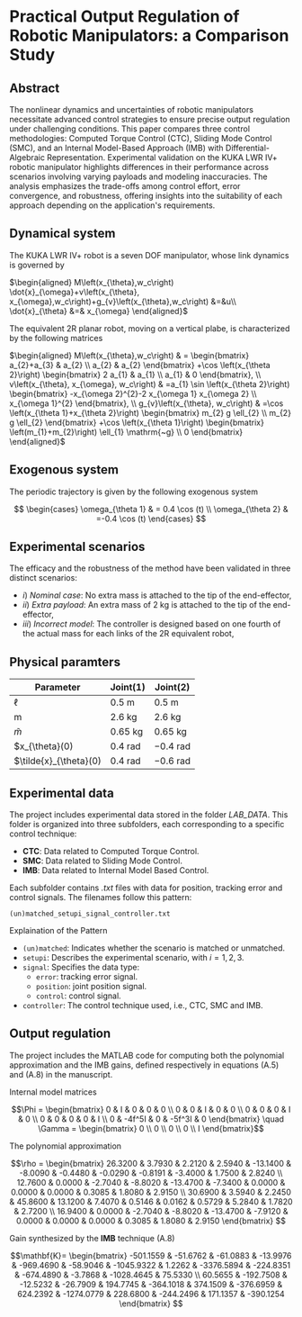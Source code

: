# Practical Output Regulation of Robotic Manipulators: a Comparison Study

## Abstract

The nonlinear dynamics and uncertainties of robotic manipulators necessitate advanced control strategies to ensure precise output regulation under challenging conditions. This paper compares three control methodologies: Computed Torque Control (CTC), Sliding Mode Control (SMC), and an Internal Model-Based Approach (IMB) with Differential-Algebraic Representation. Experimental validation on the KUKA LWR IV+ robotic manipulator highlights differences in their performance across scenarios involving varying payloads and modeling inaccuracies. The analysis emphasizes the trade-offs among control effort, error convergence, and robustness, offering insights into the suitability of each approach depending on the application's requirements.

## Dynamical system

The KUKA LWR IV+ robot is a seven DOF manipulator, whose link dynamics is governed by

$\begin{aligned}    M\left(x_{\theta},w_c\right) \dot{x}_{\omega}+v\left(x_{\theta}, x_{\omega},w_c\right)+g_{v}\left(x_{\theta},w_c\right) &=&u\\ 
\dot{x}_{\theta} &=& x_{\omega}
\end{aligned}$

The equivalent 2R planar robot, moving on a vertical plabe, is characterized by the following matrices

$\begin{aligned}
M\left(x_{\theta},w_c\right) & =
\begin{bmatrix}
a_{2}+a_{3} & a_{2} \\
a_{2} & a_{2}
\end{bmatrix} +\cos \left(x_{\theta 2}\right)
\begin{bmatrix}
2 a_{1} & a_{1} \\
a_{1} & 0
\end{bmatrix}, \\
v\left(x_{\theta}, x_{\omega}, w_c\right) & =a_{1} \sin \left(x_{\theta 2}\right)
\begin{bmatrix}
-x_{\omega 2}^{2}-2 x_{\omega 1} x_{\omega 2} \\
x_{\omega 1}^{2}
\end{bmatrix}, \\
g_{v}\left(x_{\theta}, w_c\right) & =\cos \left(x_{\theta 1}+x_{\theta 2}\right)
\begin{bmatrix}
m_{2} g \ell_{2} \\
m_{2} g \ell_{2}
\end{bmatrix}
+\cos \left(x_{\theta 1}\right)
\begin{bmatrix}
\left(m_{1}+m_{2}\right) \ell_{1} \mathrm{~g} \\
0
\end{bmatrix}
\end{aligned}$

## Exogenous system

The periodic trajectory is given by the following exogenous system

$$
\begin{cases}
\omega_{\theta 1} & = 0.4 \cos (t)  \\ 
\omega_{\theta 2} & =-0.4 \cos (t)
\end{cases}
$$

## Experimental scenarios

The efficacy and the robustness of the method have been validated in three distinct scenarios:

- $i)$ *Nominal case*: No extra mass is attached to the tip of the end-effector,    
- $ii)$ *Extra payload*: An extra mass of $2 \mathrm{~kg}$ is attached to the tip of the end-effector,
- $iii)$ *Incorrect model*: The controller is designed based on one fourth of the actual mass for each links of the $2 \mathrm{R}$ equivalent robot,


## Physical paramters

| Parameter        | Joint(1)       | Joint(2)       |
|------------------|----------------|----------------|
| $\ell$           | $0.5 \mathrm{~m}$ | $0.5 \mathrm{~m}$ |
| $\mathrm{m}$     | $2.6 \mathrm{~kg}$ | $2.6 \mathrm{~kg}$ |
| $\tilde{m}$      | $0.65 \mathrm{~kg}$ | $0.65 \mathrm{~kg}$ |
| $x_{\theta}(0)   | $0.4 \mathrm{~rad}$ | $-0.4 \mathrm{~rad}$ |
| $\tilde{x}_{\theta}(0)   | $0.4 \mathrm{~rad}$ | $-0.6 \mathrm{~rad}$ |

## Experimental data

The project includes experimental data stored in the folder *LAB_DATA*. This folder is organized into three subfolders, each corresponding to a specific control technique:
- **CTC**: Data related to Computed Torque Control.
- **SMC**: Data related to Sliding Mode Control.
- **IMB**: Data related to Internal Model Based Control.

Each subfolder contains *.txt* files with data for position, tracking error and control signals. The filenames follow this pattern:

    (un)matched_setupi_signal_controller.txt

Explaination of the Pattern
- `(un)matched`: Indicates whether the scenario is matched or unmatched.
- `setupi`: Describes the experimental scenario, with $i={1,2,3}$.
- `signal`: Specifies the data type:
    - `error`: tracking error signal.
    - `position`: joint position signal.
    - `control`: control signal.
- `controller`: The control technique used, i.e., CTC, SMC and IMB.


## Output regulation

The project includes the MATLAB code for computing both the polynomial approximation and the IMB gains, defined respectively in equations (A.5) and (A.8) in the manuscript.


Internal model matrices

$$\Phi =
\begin{bmatrix}
    0 & I & 0 & 0 & 0 \\
    0 & 0 & I & 0 & 0 \\
    0 & 0 & 0 & I & 0 \\
    0 & 0 & 0 & 0 & I \\
    0 & -4f^5I & 0 & -5f^3I & 0
\end{bmatrix}
\quad
\Gamma =
\begin{bmatrix}
    0 \\ 0 \\ 0 \\ 0 \\ I
\end{bmatrix}$$

The polynomial approximation

$$\rho = 
\begin{bmatrix}
26.3200 & 3.7930 & 2.2120 & 2.5940 & -13.1400 & -8.0090 & -0.4480 & -0.0290 & -0.8191 & -3.4000 & 1.7500 & 2.8240 \\
12.7600 & 0.0000 & -2.7040 & -8.8020 & -13.4700 & -7.3400 & 0.0000 & 0.0000 & 0.0000 & 0.3085 & 1.8080 & 2.9150 \\
30.6900 & 3.5940 & 2.2450 & 45.8600 & 13.1200 & 7.4070 & 0.5146 & 0.0162 & 0.5729 & 5.2840 & 1.7820 & 2.7200 \\
16.9400 & 0.0000 & -2.7040 & -8.8020 & -13.4700 & -7.9120 & 0.0000 & 0.0000 & 0.0000 & 0.3085 & 1.8080 & 2.9150
\end{bmatrix}
$$

Gain synthesized by the **IMB** technique (A.8)

$$\mathbf{K}=
\begin{bmatrix}
    -501.1559 & -51.6762 & -61.0883 & -13.9976 & -969.4690 & -58.9046 & -1045.9322 & 1.2262 & -3376.5894 & -224.8351 & -674.4890 & -3.7868 & -1028.4645 & 75.5330 \\
    60.5655 & -192.7508 & -12.5232 & -26.7909 & 194.7745 & -364.1018 & 374.1509 & -376.6959 & 624.2392 & -1274.0779 & 228.6800 & -244.2496 & 171.1357 & -390.1254
\end{bmatrix}
$$




